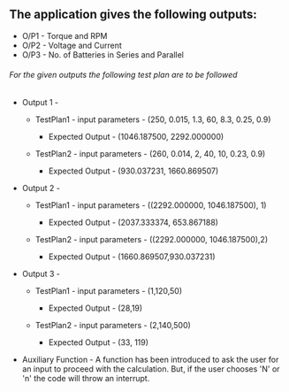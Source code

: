 ## The application gives the following outputs:
* O/P1 - Torque and RPM
* O/P2 - Voltage and Current
* O/P3 - No. of Batteries in Series and Parallel

###### For the given outputs the following test plan are to be followed
* Output 1 - 
    * TestPlan1 - input parameters - (250, 0.015, 1.3, 60, 8.3, 0.25, 0.9)
         * Expected Output - (1046.187500, 2292.000000)

    * TestPlan2 - input parameters - (260, 0.014, 2, 40, 10, 0.23, 0.9)
         * Expected Output - (930.037231, 1660.869507)
        
* Output 2 -
    * TestPlan1 - input parameters - ((2292.000000, 1046.187500), 1)
         * Expected Output - (2037.333374, 653.867188)
    
    * TestPlan2 - input parameters - ((2292.000000, 1046.187500),2)
         * Expected Output - (1660.869507,930.037231)

* Output 3 - 
    * TestPlan1 - input parameters - (1,120,50)
         * Expected Output - (28,19)

    * TestPlan2 - input parameters - (2,140,500)
         * Expected Output - (33, 119)

* Auxiliary Function - A function has been introduced to ask the user for an input to proceed with the calculation. But, if the user chooses 'N' or 'n' the code will throw an interrupt. 
